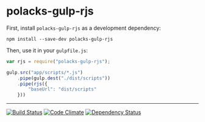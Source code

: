 # polacks-gulp-rjs

First, install `polacks-gulp-rjs` as a development dependency:

```shell
npm install --save-dev polacks-gulp-rjs
```

Then, use it in your `gulpfile.js`:

```javascript
var rjs = require("polacks-gulp-rjs");

gulp.src("app/scripts/*.js")
    .pipe(gulp.dest("./dist/scripts"))
    .pipe(rjs({
        "baseUrl": "dist/scripts"
    }))
```

---

[![Build Status](https://travis-ci.org/polacks/polacks-gulp-rjs.svg?branch=master)](https://travis-ci.org/polacks/polacks-gulp-rjs)
[![Code Climate](https://codeclimate.com/github/polacks/polacks-gulp-rjs.png)](https://codeclimate.com/github/polacks/polacks-gulp-rjs)
[![Dependency Status](https://david-dm.org/polacks/polacks-gulp-rjs.svg)](https://david-dm.org/polacks/polacks-gulp-rjs)
